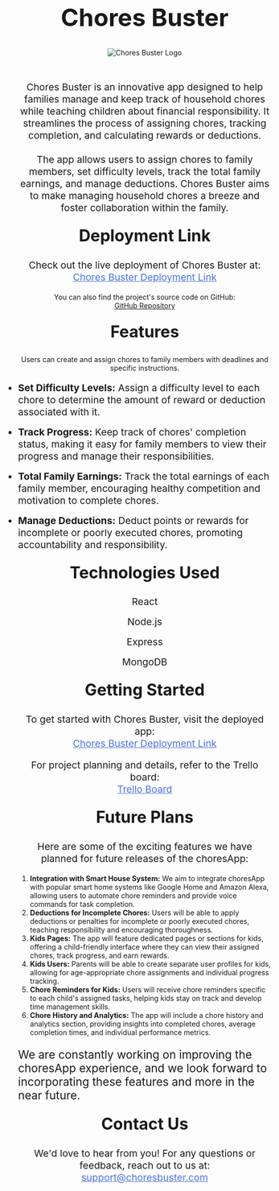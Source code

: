 <h1 align="center" style="font-size: 48px;">Chores Buster</h1>
<div align="center">
  <img src="https://i.imgur.com/5faq6nz.png" alt="Chores Buster Logo" style="max-width: 100%; height: auto; margin-bottom: 1.5rem;">
</div>

<div align="center">
  <p style="font-size: 1.2rem; line-height: 1.5rem; margin-top: 1.5rem;">
    Chores Buster is an innovative app designed to help families manage and keep track of household chores while teaching children about financial responsibility. It streamlines the process of assigning chores, tracking completion, and calculating rewards or deductions.
  </p>
  <p style="font-size: 1.2rem; line-height: 1.5rem; margin-top: 1.5rem;">
    The app allows users to assign chores to family members, set difficulty levels, track the total family earnings, and manage deductions. Chores Buster aims to make managing household chores a breeze and foster collaboration within the family.
  </p>
</div>

<div align="center">
  <h2 style="font-size: 2rem; margin-top: 1.5rem;">Deployment Link</h2>
  <p style="font-size: 1.2rem; line-height: 1.5rem;">
    Check out the live deployment of Chores Buster at:<br>
     <a href="https://emilymerrow.onrender.com" style="color: #4E73DF;">Chores Buster Deployment Link</a>
  </p>
  <p style={{ fontSize: "1.2rem", lineHeight: "1.5rem" }}>
  You can also find the project's source code on GitHub:<br />
  <a href="https://github.com/emilymerrow/Project4.git" style={{ color: "#4E73DF" }}>
    GitHub Repository
  </a>
</p>
  <h2 style="font-size: 2rem; margin-top: 1.5rem;">Features</h2>
      <p style={{ fontSize: "1.2rem", lineHeight: "1.5rem" }}>
  Users can create and assign chores to family members with deadlines and specific instructions.
</p>
</div>
<div>
  <ul style="font-size: 1.2rem; line-height: 1.5rem; list-style-type: disc; margin: 0; padding: 0;">
    <p style={{ fontSize: "1.2rem", lineHeight: "1.5rem" }}>
  
</p>
    <li style="margin-bottom: 1rem;"><strong>Set Difficulty Levels:</strong> Assign a difficulty level to each chore to determine the amount of reward or deduction associated with it.</li>
    <li style="margin-bottom: 1rem;"><strong>Track Progress:</strong> Keep track of chores' completion status, making it easy for family members to view their progress and manage their responsibilities.</li>
    <li style="margin-bottom: 1rem;"><strong>Total Family Earnings:</strong> Track the total earnings of each family member, encouraging healthy competition and motivation to complete chores.</li>
    <li style="margin-bottom: 1rem;"><strong>Manage Deductions:</strong> Deduct points or rewards for incomplete or poorly executed chores, promoting accountability and responsibility.</li>
  </ul>
</div>
<div align="center">
  <h2 style="font-size: 2rem; margin-top: 1.5rem;">Technologies Used</h2>
  <ul style="font-size: 1.2rem; line-height: 1.5rem; list-style-type: none; margin: 0; padding: 0;">
    <li style="margin-bottom: 1rem;">React</li>
    <li style="margin-bottom: 1rem;">Node.js</li>
    <li style="margin-bottom: 1rem;">Express</li>
    <li style="margin-bottom: 1rem;">MongoDB</li>
  </ul>
</div>

<div align="center">
  <h2 style="font-size: 2rem; margin-top: 1.5rem;">Getting Started</h2>
  <p style="font-size: 1.2rem; line-height: 1.5rem;">
    To get started with Chores Buster, visit the deployed app:<br>
    <a href="https://emilymerrow.onrender.com" style="color: #4E73DF;">Chores Buster Deployment Link</a>
  </p>
  <p style="font-size: 1.2rem; line-height: 1.5rem;">
    For project planning and details, refer to the Trello board:<br>
    <a href="https://trello.com/b/WnVWenBh/chores-buster" style="color: #4E73DF;">Trello Board</a>
  </p>
</div>



<h2 style="font-size: 2rem; margin-top: 1.5rem; text-align: center;">Future Plans</h2>
<p style="font-size: 1.2rem; line-height: 1.5rem; text-align: center;">
    Here are some of the exciting features we have planned for future releases of the choresApp:
</p>

<ol>
    <li>
        <strong>Integration with Smart House System:</strong> We aim to integrate choresApp with popular smart home systems like Google Home and Amazon Alexa, allowing users to automate chore reminders and provide voice commands for task completion.
    </li>
    <li>
        <strong>Deductions for Incomplete Chores:</strong> Users will be able to apply deductions or penalties for incomplete or poorly executed chores, teaching responsibility and encouraging thoroughness.
    </li>
    <li>
        <strong>Kids Pages:</strong> The app will feature dedicated pages or sections for kids, offering a child-friendly interface where they can view their assigned chores, track progress, and earn rewards.
    </li>
    <li>
        <strong>Kids Users:</strong> Parents will be able to create separate user profiles for kids, allowing for age-appropriate chore assignments and individual progress tracking.
    </li>
    <li>
        <strong>Chore Reminders for Kids:</strong> Users will receive chore reminders specific to each child's assigned tasks, helping kids stay on track and develop time management skills.
    </li>
    <li>
        <strong>Chore History and Analytics:</strong> The app will include a chore history and analytics section, providing insights into completed chores, average completion times, and individual performance metrics.
    </li>
</ol>

<p style="font-size: 1.4rem;">
    We are constantly working on improving the choresApp experience, and we look forward to incorporating these features and more in the near future.
</p>

</body>
</html>


<div align="center">
  <h2 style="font-size: 2rem; margin-top: 1.5rem;">Contact Us</h2>
  <p style="font-size: 1.2rem; line-height: 1.5rem;">
    We'd love to hear from you! For any questions or feedback, reach out to us at:<br>
    <a href="mailto:support@choresbuster.com" style="color: #4E73DF;">support@choresbuster.com</a>
  </p>
</div>


